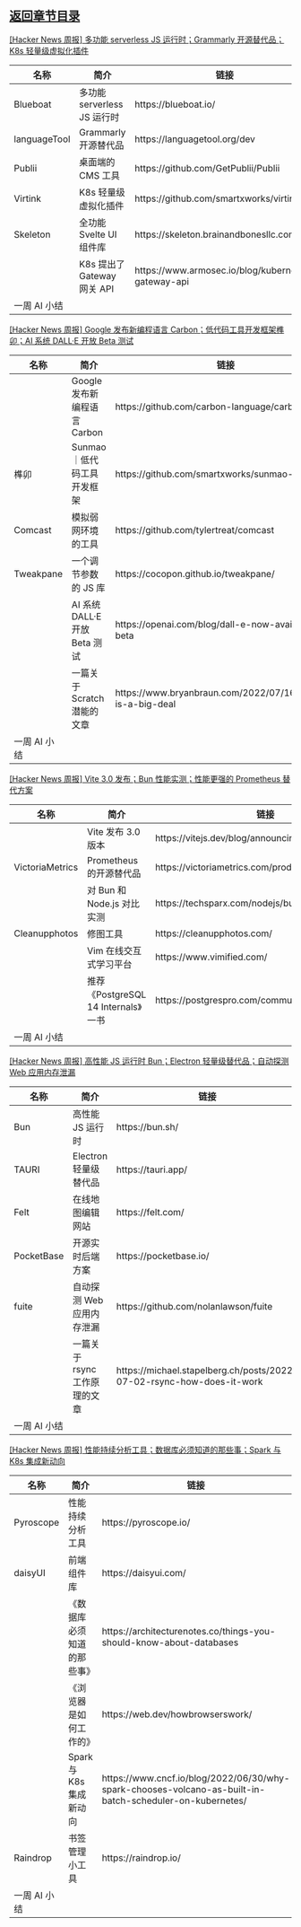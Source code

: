 ## [返回章节目录](../2022Q3-Hacker-News.md)


[[Hacker News 周报] 多功能 serverless JS 运行时；Grammarly 开源替代品；K8s
轻量级虚拟化插件](https://www.bilibili.com/video/BV1mT411j7LR)

<table>
  <theader>
    <th>名称</th>
    <th>简介</th>
    <th>链接</th>
  </theader><tbody>
    <tr>
      <td>Blueboat</td>
      <td>多功能 serverless JS 运行时</td>
      <td>https://blueboat.io/</td>
    </tr><tr>
      <td>languageTool</td>
      <td>Grammarly 开源替代品</td>
      <td>https://languagetool.org/dev</td>
    </tr><tr>
      <td>Publii</td>
      <td>桌面端的 CMS 工具</td>
      <td>https://github.com/GetPublii/Publii</td>
    </tr><tr>
      <td>Virtink</td>
      <td>K8s 轻量级虚拟化插件</td>
      <td>https://github.com/smartxworks/virtink</td>
    </tr><tr>
      <td>Skeleton</td>
      <td>全功能 Svelte UI 组件库</td>
      <td>https://skeleton.brainandbonesllc.com/</td>
    </tr><tr>
      <td></td>
      <td>K8s 提出了 Gateway 网关 API</td>
      <td>https://www.armosec.io/blog/kubernetes-gateway-api</td>
    </tr><tr>
      <td>一周 AI 小结</td>
      <td></td>
      <td></td>
    </tr>
  </tbody>
</table>

[[Hacker News 周报] Google 发布新编程语言 Carbon；低代码工具开发框架榫卯；AI 系统 DALL·E 开放 Beta
测试](https://www.bilibili.com/video/BV1hV4y177P9)

<table>
  <theader>
    <th>名称</th>
    <th>简介</th>
    <th>链接</th>
  </theader><tbody>
    <tr>
      <td></td>
      <td>Google 发布新编程语言 Carbon</td>
      <td>https://github.com/carbon-language/carbon-lang</td>
    </tr><tr>
      <td>榫卯</td>
      <td>Sunmao ｜低代码工具开发框架</td>
      <td>https://github.com/smartxworks/sunmao-ui</td>
    </tr><tr>
      <td>Comcast</td>
      <td>模拟弱网环境的工具</td>
      <td>https://github.com/tylertreat/comcast</td>
    </tr><tr>
      <td>Tweakpane</td>
      <td>一个调节参数的 JS 库</td>
      <td>https://cocopon.github.io/tweakpane/</td>
    </tr><tr>
      <td></td>
      <td>AI 系统 DALL·E 开放 Beta 测试</td>
      <td>https://openai.com/blog/dall-e-now-available-in-beta</td>
    </tr><tr>
      <td></td>
      <td>一篇关于 Scratch 潜能的文章</td>
      <td>https://www.bryanbraun.com/2022/07/16/scratch-is-a-big-deal</td>
    </tr><tr>
      <td>一周 AI 小结</td>
      <td></td>
      <td></td>
    </tr>
  </tbody>
</table>

[[Hacker News 周报] Vite 3.0 发布；Bun 性能实测；性能更强的 Prometheus
替代方案](https://www.bilibili.com/video/BV16N4y1T7Hu)

<table>
  <theader>
    <th>名称</th>
    <th>简介</th>
    <th>链接</th>
  </theader><tbody>
    <tr>
      <td></td>
      <td>Vite 发布 3.0 版本</td>
      <td>https://vitejs.dev/blog/announcing-vite3.html</td>
    </tr><tr>
      <td>VictoriaMetrics</td>
      <td>Prometheus 的开源替代品</td>
      <td>https://victoriametrics.com/products/open-source/</td>
    </tr><tr>
      <td></td>
      <td>对 Bun 和 Node.js 对比实测</td>
      <td>https://techsparx.com/nodejs/bun/1st-trial.html</td>
    </tr><tr>
      <td>Cleanupphotos</td>
      <td>修图工具</td>
      <td>https://cleanupphotos.com/</td>
    </tr><tr>
      <td></td>
      <td>Vim 在线交互式学习平台</td>
      <td>https://www.vimified.com/</td>
    </tr><tr>
      <td></td>
      <td>推荐《PostgreSQL 14 Internals》一书</td>
      <td>https://postgrespro.com/community/books/internals</td>
    </tr><tr>
      <td>一周 AI 小结</td>
      <td></td>
      <td></td>
    </tr>
  </tbody>
</table>

[[Hacker News 周报] 高性能 JS 运行时 Bun；Electron 轻量级替代品；自动探测 Web
应用内存泄漏](https://www.bilibili.com/video/BV1Wg411f7VV)

<table>
  <theader>
    <th>名称</th>
    <th>简介</th>
    <th>链接</th>
  </theader><tbody>
    <tr>
      <td>Bun</td>
      <td>高性能 JS 运行时</td>
      <td>https://bun.sh/</td>
    </tr><tr>
      <td>TAURI</td>
      <td>Electron 轻量级替代品</td>
      <td>https://tauri.app/</td>
    </tr><tr>
      <td>Felt</td>
      <td>在线地图编辑网站</td>
      <td>https://felt.com/</td>
    </tr><tr>
      <td>PocketBase</td>
      <td>开源实时后端方案</td>
      <td>https://pocketbase.io/</td>
    </tr><tr>
      <td>fuite</td>
      <td>自动探测 Web 应用内存泄漏</td>
      <td>https://github.com/nolanlawson/fuite</td>
    </tr><tr>
      <td></td>
      <td>一篇关于 rsync 工作原理的文章</td>
      <td>https://michael.stapelberg.ch/posts/2022-07-02-rsync-how-does-it-work</td>
    </tr><tr>
      <td>一周 AI 小结</td>
      <td></td>
      <td></td>
    </tr>
  </tbody>
</table>

[[Hacker News 周报] 性能持续分析工具；数据库必须知道的那些事；Spark 与 K8s
集成新动向](https://www.bilibili.com/video/BV1Xr4y1M7T7)

<table>
  <theader>
    <th>名称</th>
    <th>简介</th>
    <th>链接</th>
  </theader><tbody>
    <tr>
      <td>Pyroscope</td>
      <td>性能持续分析工具</td>
      <td>https://pyroscope.io/</td>
    </tr><tr>
      <td>daisyUI</td>
      <td>前端组件库</td>
      <td>https://daisyui.com/</td>
    </tr><tr>
      <td></td>
      <td>《数据库必须知道的那些事》</td>
      <td>https://architecturenotes.co/things-you-should-know-about-databases</td>
    </tr><tr>
      <td></td>
      <td>《浏览器是如何工作的》</td>
      <td>https://web.dev/howbrowserswork/</td>
    </tr><tr>
      <td></td>
      <td>Spark 与 K8s 集成新动向</td>
      <td>https://www.cncf.io/blog/2022/06/30/why-spark-chooses-volcano-as-built-in-batch-scheduler-on-kubernetes/</td>
    </tr><tr>
      <td>Raindrop</td>
      <td>书签管理小工具</td>
      <td>https://raindrop.io/</td>
    </tr><tr>
      <td>一周 AI 小结</td>
      <td></td>
      <td></td>
    </tr>
  </tbody>
</table>